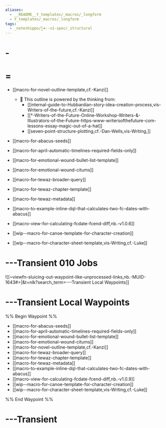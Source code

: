 ```yaml
---
aliases:
  - __README__Y_templates/_macros/_longform
  - Y_templates/_macros/_longform
tags:
  - _noteshippo/∑≠--v1-spec/_structural
---
```


# -

# =

* [[macro-for-novel-outline-template,cf.-Kanzi]]
  * 💁 This outline is powered by the thinking from:
    * [[internal-guide-to-Hubbardian-story-idea-creation-process,vis-Writers-of-the-future,cf.-Kanzi]] 
    * [[†-Writers-of-the-Future-Online-Workshop-Writers-&-Illustrators-of-the-Future-https-www-writersofthefuture-com-lessons-essay-magic-out-of-a-hat]] 
    * [[seven-point-structure-plotting,cf.-Dan-Wells,vis-Writing,]]
    

* [[macro-for-abacus-seeds]]
* [[macro-for-april-automatic-timelines-required-fields-only]]
* [[macro-for-emotional-wound-bullet-list-template]]
* [[macro-for-emotional-wound-citums]]
* [[macro-for-tewaz-broader-query]]
* [[macro-for-tewaz-chapter-template]]
* [[macro-for-tewaz-metadata]]
* [[macro-to-example-inline-dql-that-calculates-two-fc-dates-with-abacus]]
* [[macro-view-for-calculating-fcdate-fcend-diff,nb.-v1.0.6]]
* [[wip--macro-for-canoe-template-for-character-creation]]
* [[wip--macro-for-character-sheet-template,vis-Writing,cf.-Luke]]


# ---Transient 010 Jobs

![[~viewfn-sluicing-out-waypoint-like-unprocessed-links,nb.-MUID-1643#=|&t=nlk?search_term=---Transient Local Waypoints]]

# ---Transient Local Waypoints

%% Begin Waypoint %%
- [[macro-for-abacus-seeds]]
- [[macro-for-april-automatic-timelines-required-fields-only]]
- [[macro-for-emotional-wound-bullet-list-template]]
- [[macro-for-emotional-wound-citums]]
- [[macro-for-novel-outline-template,cf.-Kanzi]]
- [[macro-for-tewaz-broader-query]]
- [[macro-for-tewaz-chapter-template]]
- [[macro-for-tewaz-metadata]]
- [[macro-to-example-inline-dql-that-calculates-two-fc-dates-with-abacus]]
- [[macro-view-for-calculating-fcdate-fcend-diff,nb.-v1.0.9]]
- [[wip--macro-for-canoe-template-for-character-creation]]
- [[wip--macro-for-character-sheet-template,vis-Writing,cf.-Luke]]

%% End Waypoint %%

# ---Transient
